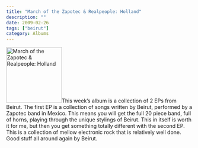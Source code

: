```yaml
---
title: "March of the Zapotec & Realpeople: Holland"
description: ""
date: 2009-02-26
tags: ["beirut"]
category: Albums
---
```



<p><img class="alignleft size-full wp-image-836" title="March of the Zapotec &amp; Realpeople: Holland" src="https://web.archive.org/web/20131211115525im_/http://mytungsten.net/wp-content//uploads/2009/02/zapotecbeirut.jpg" alt="March of the Zapotec &amp; Realpeople: Holland" width="150" height="150">This week’s album is a collection of 2 EPs from Beirut. The first EP is a collection of songs written by Beirut, performed by a Zapotec band in Mexico. This means you will get the full 20 piece band, full of horns, playing through the unique stylings of Beirut. This in itself is worth it for me, but then you get something totally different with the second EP. This is a collection of mellow electronic rock that is relatively well done. Good stuff all around again by Beirut.</p>
